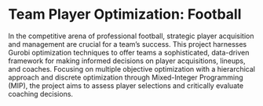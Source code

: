 # Team Player Optimization: Football

In the competitive arena of professional football, strategic player acquisition and management
are crucial for a team’s success. This project harnesses Gurobi optimization techniques to offer
teams a sophisticated, data-driven framework for making informed decisions on player acquisitions, lineups, and coaches. Focusing on multiple objective optimization with a hierarchical
approach and discrete optimization through Mixed-Integer Programming (MIP), the project
aims to assess player selections and critically evaluate coaching decisions.
